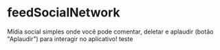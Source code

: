 # feedSocialNetwork
Mídia social simples onde você pode comentar, deletar e aplaudir (botão "Aplaudir") para interagir no aplicativo!
teste